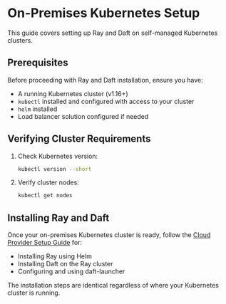 # On-Premises Kubernetes Setup

This guide covers setting up Ray and Daft on self-managed Kubernetes clusters.

## Prerequisites

Before proceeding with Ray and Daft installation, ensure you have:

- A running Kubernetes cluster (v1.16+)
- `kubectl` installed and configured with access to your cluster
- `helm` installed
- Load balancer solution configured if needed

## Verifying Cluster Requirements

1. Check Kubernetes version:
   ```bash
   kubectl version --short
   ```

2. Verify cluster nodes:
   ```bash
   kubectl get nodes
   ```

## Installing Ray and Daft

Once your on-premises Kubernetes cluster is ready, follow the [Cloud Provider Setup Guide](./cloud.md#installing-ray-common-steps-for-all-providers) for:
- Installing Ray using Helm
- Installing Daft on the Ray cluster
- Configuring and using daft-launcher

The installation steps are identical regardless of where your Kubernetes cluster is running.